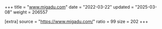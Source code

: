 +++
title = "www.migadu.com"
date = "2022-03-22"
updated = "2025-03-08"
weight = 206557

[extra]
source = "https://www.migadu.com/"
ratio = 99
size = 202
+++

